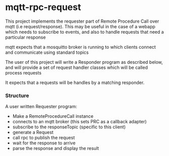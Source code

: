 # mqtt-rpc-request

This project implements the requester part of Remote Procedure Call over mqtt (i.e request/response).
This may be useful in the case of a webapp which needs to subscribe to events, and also to handle requests that need a particular  response  

mqtt expects that a mosquitto broker is running to which clients connect and communicate using standard topics

The user of this project will write a Responder program as described below, and will provide a set of request handler classes 
which will be called process requests

It expects that a requests will be handles by a matching responder.


### Structure

A user written Requester program:

  * Make a RemoteProcedureCall instance
  * connects to an mqtt broker (this sets PRC as a callback adapter)
  * subscribe to the responseTopic (specific to this client)
  * generate a Request 
  * call rpc to publish the request
  * wait for the response to arrive
  * parse the response and display the result 



